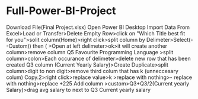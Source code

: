 # Full-Power-BI-Project
Download File(Final Project.xlsx)
Open Power BI Desktop
Import Data From Excel>Load or Transfer>Delete Emplty Row>click on "Which Title best fit for you">solit column(Home)>right click>split column by Delimeter>Select(--Custom)) then ( >Open at left delimeter>ok>it will create another column>remove column
Q5 Favourite Programming Language >split column>colon>Each occurance of delimeter>delete new row that has been created
Q3 column (Current Yearly Salary)>Create Duplicate>split column>digit to non digit>remove third colum that has k (unneccesary colum)
Copy.2>right click>replace value>k >replace with nothing>- replace with nothing>replace +225
Add column >custom>Q3+Q3/2(Current yearly Salary)>drag avg salary to next to Q3 Current yearly salary
